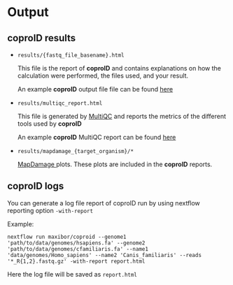 Output
======

## coproID results

 - `results/{fastq_file_basename}.html`  

    This file is the report of **coproID** and contains explanations on how the calculation were performed, the files used, and your result.

    An example **coproID** output file file can be found [here](_static/simulated_coprolite.html)

- `results/multiqc_report.html`

    This file is generated by [MultiQC](http://multiqc.info/) and reports the metrics of the different tools used by **coproID**

    An example **coproID** MultiQC report can be found [here](_static/multiqc_report.html)

- `results/mapdamage_{target_organism}/*`

    [MapDamage ](https://ginolhac.github.io/mapDamage/) plots. These plots are included in the **coproID** reports.

## coproID logs

You can generate a log file report of coproID run by using nextflow reporting option `-with-report`

Example:
```
nextflow run maxibor/coproid --genome1 'path/to/data/genomes/hsapiens.fa' --genome2 'path/to/data/genomes/cfamiliaris.fa' --name1 'data/genomes/Homo_sapiens' --name2 'Canis_familiaris' --reads '*_R{1,2}.fastq.gz' -with-report report.html
```

Here the log file will be saved as `report.html`
